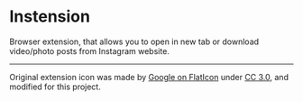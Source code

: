 # Instension

Browser extension, that allows you to open in new tab or download video/photo posts from Instagram website.

---

Original extension icon was made by [Google on FlatIcon](https://www.flaticon.com/authors/google) under [CC 3.0](https://creativecommons.org/licenses/by/3.0/legalcode), and modified for this project.
